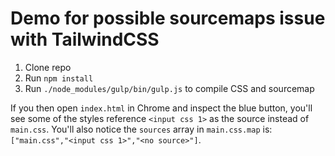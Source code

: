 # Demo for possible sourcemaps issue with TailwindCSS

1. Clone repo
2. Run `npm install`
3. Run `./node_modules/gulp/bin/gulp.js` to compile CSS and sourcemap

If you then open `index.html` in Chrome and inspect the blue button, you'll see some of the styles reference `<input css 1>` as the source instead of `main.css`. You'll also notice the `sources` array in `main.css.map` is: `["main.css","<input css 1>","<no source>"]`.
